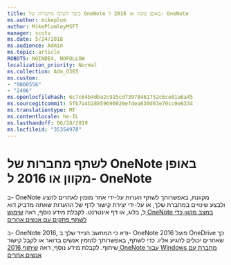 ```yaml
---
title: כיצד לשתף מחברות של OneNote באופן מקוון או 2016 ל- OneNote
ms.author: mikeplum
author: MikePlumleyMSFT
manager: scotv
ms.date: 5/24/2018
ms.audience: Admin
ms.topic: article
ROBOTS: NOINDEX, NOFOLLOW
localization_priority: Normal
ms.collection: Adm_O365
ms.custom:
- "9000556"
- "2406"
ms.openlocfilehash: 6c7c64b4dba2c915cd73978461752c6ce01a6a45
ms.sourcegitcommit: 5fb7a4b28859690020efdea630d03e70cc0e6334
ms.translationtype: MT
ms.contentlocale: he-IL
ms.lasthandoff: 06/28/2019
ms.locfileid: "35354978"
---
```

# <a name="share-notebooks-in-onenote-online-or-onenote-2016"></a>לשתף מחברות של OneNote באופן מקוון או 2016 ל- OneNote

ב- OneNote מקוונת, באפשרותך לשתף הערות על-ידי אחד מזמין לאחרים להציג ולבצע שינויים במחברת שלך, או על-ידי יצירת קישור לדף של ההערות שאתה מדביק דוא ל, בלוג, או דף אינטרנט. לקבלת מידע נוסף, ראה [שימוש OneNote במצב מקוון כדי לשתף פתקים עם אנשים אחרים](https://support.office.com/article/D3481FBE-E06C-4883-B7E9-B2EE9F38AED3)

ב- OneNote 2016, ודא כי המחשב הנייד שלך ב- OneNote 2016 פועל OneDrive כך שאחרים יכולים להגיע אליו. כדי לשתף, באפשרותך להזמין אנשים בדואר או לקבל קישור שיתוף. לקבלת מידע נוסף, ראה [שיתוף 2016 OneNote עבור Windows מחברת עם אנשים אחרים](https://support.office.com/article/d14b6033-7a95-4536-9216-bb0a5e0f8285)